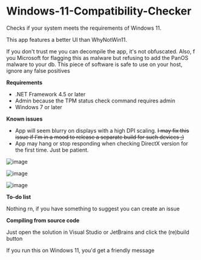 # Windows-11-Compatibility-Checker
Checks if your system meets the requirements of Windows 11.

This app features a better UI than WhyNotWin11.

If you don't trust me you can decompile the app, it's not obfuscated. Also, f you Microsoft for flagging this as malware but refusing to add the PanOS malware to your db. This piece of software is safe to use on your host, ignore any false positives

**Requirements**
- .NET Framework 4.5 or later
- Admin because the TPM status check command requires admin
- Windows 7 or later

**Known issues**
- App will seem blurry on displays with a high DPI scaling. ~~I may fix this issue if I'm in a mood to release a separate build for such devices ;)~~
- App may hang or stop responding when checking DirectX version for the first time. Just be patient.

![image](https://user-images.githubusercontent.com/63195743/123732321-50798000-d8cc-11eb-95d5-ed092e53e596.png)

![image](https://user-images.githubusercontent.com/63195743/123904190-a7518900-d9a2-11eb-884c-fe067c99a086.png)

![image](https://user-images.githubusercontent.com/63195743/123904208-b0425a80-d9a2-11eb-8f4c-9a6a08eb1244.png)


**To-do list**

Nothing rn, if you have something to suggest you can create an issue

**Compiling from source code**

Just open the solution in Visual Studio or JetBrains and click the (re)build button

If you run this on Windows 11, you'd get a friendly message
